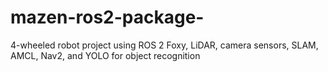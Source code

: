 # mazen-ros2-package-
4-wheeled robot project using ROS 2 Foxy, LiDAR, camera sensors, SLAM, AMCL, Nav2, and YOLO for object recognition
